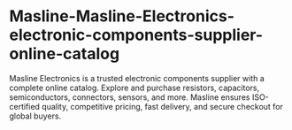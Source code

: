 # Masline-Masline-Electronics-electronic-components-supplier-online-catalog
Masline Electronics is a trusted electronic components supplier with a complete online catalog. Explore and purchase resistors, capacitors, semiconductors, connectors, sensors, and more. Masline ensures ISO-certified quality, competitive pricing, fast delivery, and secure checkout for global buyers.
